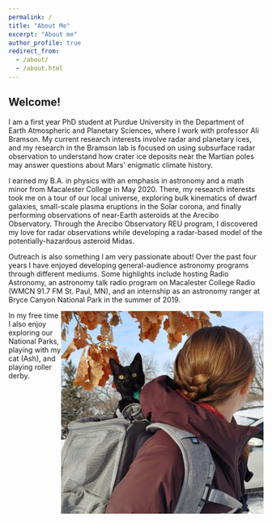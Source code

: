 ```yaml
---
permalink: /
title: "About Me"
excerpt: "About me"
author_profile: true
redirect_from: 
  - /about/
  - /about.html
---
```

## Welcome!

I am a first year PhD student at Purdue University in the Department of Earth Atmospheric and Planetary Sciences, where I work with professor Ali Bramson. My current research interests involve radar and planetary ices, and my research in the Bramson lab is focused on using subsurface radar observation to understand how crater ice deposits near the Martian poles may answer questions about Mars' enigmatic climate history.

I earned my B.A. in physics with an emphasis in astronomy and a math minor from Macalester College in May 2020. There, my research interests took me on a tour of our local universe, exploring bulk kinematics of dwarf galaxies, small-scale plasma eruptions in the Solar corona, and finally performing observations of near-Earth asteroids at the Arecibo Observatory. Through the Arecibo Observatory REU program, I discovered my love for radar observations while developing a radar-based model of the potentially-hazardous asteroid Midas.

Outreach is also something I am very passionate about! Over the past four years I have enjoyed developing general-audience astronomy programs through different mediums. Some highlights include hosting Radio Astronomy, an astronomy talk radio program on Macalester College Radio (WMCN 91.7 FM St. Paul, MN), and an internship as an astronomy ranger at Bryce Canyon National Park in the summer of 2019.

<img align="right" width="400" src='/images/ashPack.JPG'>
In my free time I also enjoy exploring our National Parks, playing with my cat (Ash), and playing roller derby. 
